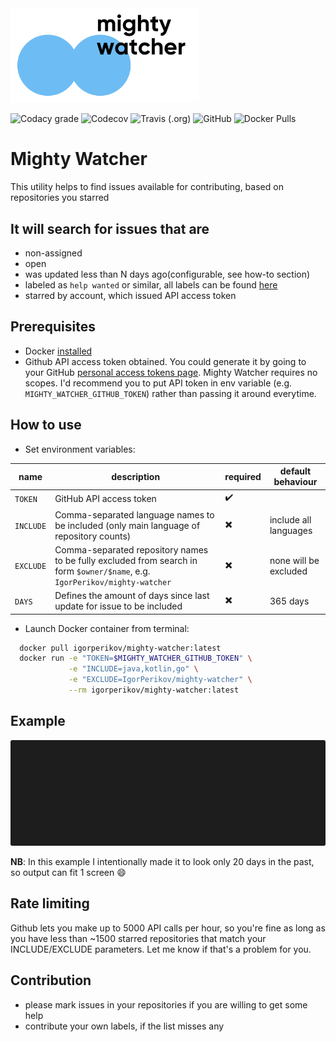 <img src="/docs/logo_deepskyblue.png?raw=true" width=60% height=60%/>

![Codacy grade](https://img.shields.io/codacy/grade/fc40498ca7ee4d1695550e202944f2ab)
![Codecov](https://img.shields.io/codecov/c/github/igorperikov/mighty-watcher)
![Travis (.org)](https://img.shields.io/travis/igorperikov/mighty-watcher)
![GitHub](https://img.shields.io/github/license/igorperikov/mighty-watcher)
![Docker Pulls](https://img.shields.io/docker/pulls/igorperikov/mighty-watcher)

# Mighty Watcher
This utility helps to find issues available for contributing, based on repositories you starred

## It will search for issues that are
- non-assigned 
- open
- was updated less than N days ago(configurable, see how-to section)
- labeled as `help wanted` or similar, all labels can be found [here](/src/main/kotlin/com/github/igorperikov/mightywatcher/service/EasyLabelsStorage.kt)
- starred by account, which issued API access token 

## Prerequisites
- Docker [installed][1]
- Github API access token obtained. You could generate it by going to your GitHub [personal access tokens page][2]. Mighty Watcher requires no scopes. I'd recommend you to put API token in env variable (e.g. `MIGHTY_WATCHER_GITHUB_TOKEN`) rather than passing it around everytime.  

## How to use
- Set environment variables:

| name          | description | required | default behaviour |
| ------------- |-------------| -------- | ----------------- |
| `TOKEN`       | GitHub API access token | :heavy_check_mark: | |
| `INCLUDE`     | Comma-separated language names to be included (only main language of repository counts) | :heavy_multiplication_x: | include all languages |
| `EXCLUDE`     | Comma-separated repository names to be fully excluded from search in form `$owner/$name`, e.g. `IgorPerikov/mighty-watcher` | :heavy_multiplication_x: | none will be excluded |
| `DAYS`        | Defines the amount of days since last update for issue to be included | :heavy_multiplication_x: | 365 days |
- Launch Docker container from terminal: 
 ```sh
   docker pull igorperikov/mighty-watcher:latest
   docker run -e "TOKEN=$MIGHTY_WATCHER_GITHUB_TOKEN" \
              -e "INCLUDE=java,kotlin,go" \
              -e "EXCLUDE=IgorPerikov/mighty-watcher" \
              --rm igorperikov/mighty-watcher:latest
 ```

## Example
<p align="center"><img src="/docs/example.gif?raw=true"/></p>

**NB**: In this example I intentionally made it to look only 20 days in the past, so output can fit 1 screen :smile:

## Rate limiting
Github lets you make up to 5000 API calls per hour, so you're fine as long as you have less than ~1500 starred repositories
that match your INCLUDE/EXCLUDE parameters. Let me know if that's a problem for you.

## Contribution
 - please mark issues in your repositories if you are willing to get some help
 - contribute your own labels, if the list misses any

[1]: https://docs.docker.com/install/
[2]: https://github.com/settings/tokens
